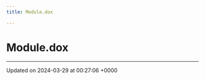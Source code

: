 ```yaml
---
title: Module.dox

---
```


# Module.dox








-------------------------------

Updated on 2024-03-29 at 00:27:06 +0000
